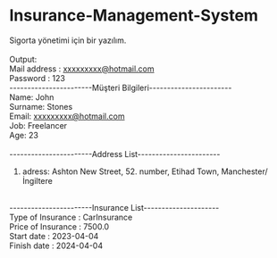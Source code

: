 # Insurance-Management-System
Sigorta yönetimi için bir yazılım.</br>
</br>
Output: </br>
Mail address : xxxxxxxxx@hotmail.com  </br>
Password : 123  </br>
-----------------------Müşteri Bilgileri-----------------------  </br>
Name: John </br>
Surname: Stones </br>
Email: xxxxxxxxx@hotmail.com  </br>
Job: Freelancer  </br>
Age: 23 </br>
 </br>
-----------------------Address List-----------------------  </br>
1. adress: Ashton New Street, 52. number, Etihad  Town, Manchester/İngiltere  </br>
  </br>
-----------------------Insurance List---------------------  </br>
Type of Insurance : CarInsurance </br>
Price of Insurance : 7500.0  </br>
Start date : 2023-04-04  </br>
Finish date : 2024-04-04 </br>
 
